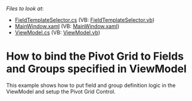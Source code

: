 <!-- default file list -->
*Files to look at*:

* [FieldTemplateSelector.cs](./CS/WpfPivotTestExample/FieldTemplateSelector.cs) (VB: [FieldTemplateSelector.vb](./VB/WpfPivotTestExample/FieldTemplateSelector.vb))
* [MainWindow.xaml](./CS/WpfPivotTestExample/MainWindow.xaml) (VB: [MainWindow.xaml](./VB/WpfPivotTestExample/MainWindow.xaml))
* [ViewModel.cs](./CS/WpfPivotTestExample/ViewModel.cs) (VB: [ViewModel.vb](./VB/WpfPivotTestExample/ViewModel.vb))
<!-- default file list end -->
# How to bind the Pivot Grid to Fields and Groups specified in ViewModel


This example shows how to put field and group definition logic in the ViewModel and setup the Pivot Grid Control.<br><br>

<br/>


